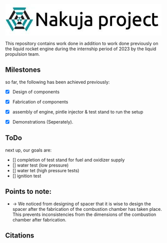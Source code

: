 ![Alt text](./resources/images/Nakuja%20Logo.jpg?raw=true "Title")

This repository contains work done in addition to work done previously on the liquid rocket engine during the internship period of 2023 by the liquid propulsion team.

## Milestones
so far, the following has been achieved previously:
- [x] Design of components
- [x] Fabrication of components
- [x] assembly of engine, pintle injector & test stand to run the setup
- [x] Demonstrations (Seperately).


## ToDo
next up, our goals are:
- [] completion of test stand for fuel and oxidizer supply
- [] water test (low pressure)
- [] water tet (high pressure tests)
- [] ignition test

## Points to note:
- -> We noticed from designing of spacer that it is wise to design the spacer after the fabrication of the combustion chamber has taken place. This prevents inconsistencies from the dimensions of the combustion chamber after fabrication.

## Citations
